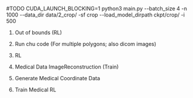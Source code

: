#TODO
CUDA_LAUNCH_BLOCKING=1 python3 main.py --batch_size 4 -n 1000 --data_dir data/2_crop/ -sf crop  --load_model_dirpath ckpt/crop/ -i 500 

1. Out of bounds (RL)
2. Run chu code (For multiple polygons; also dicom images)


1. RL
2. Medical Data ImageReconstruction (Train)
3. Generate Medical Coordinate Data
4. Train Medical RL